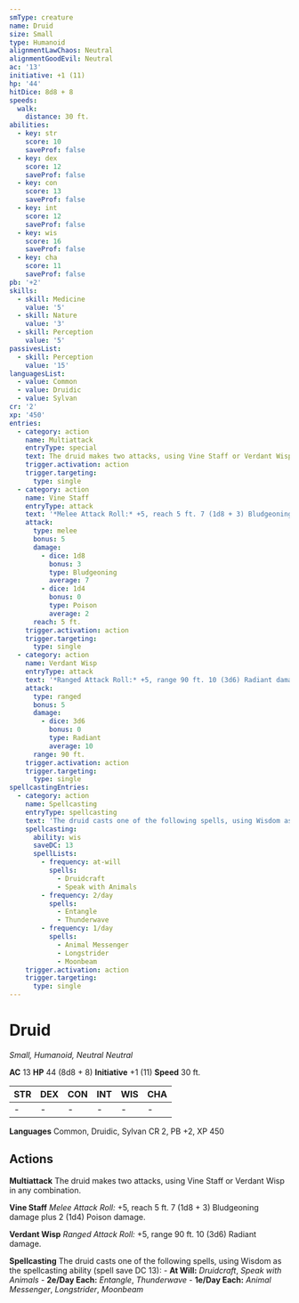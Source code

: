 ```yaml
---
smType: creature
name: Druid
size: Small
type: Humanoid
alignmentLawChaos: Neutral
alignmentGoodEvil: Neutral
ac: '13'
initiative: +1 (11)
hp: '44'
hitDice: 8d8 + 8
speeds:
  walk:
    distance: 30 ft.
abilities:
  - key: str
    score: 10
    saveProf: false
  - key: dex
    score: 12
    saveProf: false
  - key: con
    score: 13
    saveProf: false
  - key: int
    score: 12
    saveProf: false
  - key: wis
    score: 16
    saveProf: false
  - key: cha
    score: 11
    saveProf: false
pb: '+2'
skills:
  - skill: Medicine
    value: '5'
  - skill: Nature
    value: '3'
  - skill: Perception
    value: '5'
passivesList:
  - skill: Perception
    value: '15'
languagesList:
  - value: Common
  - value: Druidic
  - value: Sylvan
cr: '2'
xp: '450'
entries:
  - category: action
    name: Multiattack
    entryType: special
    text: The druid makes two attacks, using Vine Staff or Verdant Wisp in any combination.
    trigger.activation: action
    trigger.targeting:
      type: single
  - category: action
    name: Vine Staff
    entryType: attack
    text: '*Melee Attack Roll:* +5, reach 5 ft. 7 (1d8 + 3) Bludgeoning damage plus 2 (1d4) Poison damage.'
    attack:
      type: melee
      bonus: 5
      damage:
        - dice: 1d8
          bonus: 3
          type: Bludgeoning
          average: 7
        - dice: 1d4
          bonus: 0
          type: Poison
          average: 2
      reach: 5 ft.
    trigger.activation: action
    trigger.targeting:
      type: single
  - category: action
    name: Verdant Wisp
    entryType: attack
    text: '*Ranged Attack Roll:* +5, range 90 ft. 10 (3d6) Radiant damage.'
    attack:
      type: ranged
      bonus: 5
      damage:
        - dice: 3d6
          bonus: 0
          type: Radiant
          average: 10
      range: 90 ft.
    trigger.activation: action
    trigger.targeting:
      type: single
spellcastingEntries:
  - category: action
    name: Spellcasting
    entryType: spellcasting
    text: 'The druid casts one of the following spells, using Wisdom as the spellcasting ability (spell save DC 13): - **At Will:** *Druidcraft*, *Speak with Animals* - **2e/Day Each:** *Entangle*, *Thunderwave* - **1e/Day Each:** *Animal Messenger*, *Longstrider*, *Moonbeam*'
    spellcasting:
      ability: wis
      saveDC: 13
      spellLists:
        - frequency: at-will
          spells:
            - Druidcraft
            - Speak with Animals
        - frequency: 2/day
          spells:
            - Entangle
            - Thunderwave
        - frequency: 1/day
          spells:
            - Animal Messenger
            - Longstrider
            - Moonbeam
    trigger.activation: action
    trigger.targeting:
      type: single
---
```


# Druid
*Small, Humanoid, Neutral Neutral*

**AC** 13
**HP** 44 (8d8 + 8)
**Initiative** +1 (11)
**Speed** 30 ft.

| STR | DEX | CON | INT | WIS | CHA |
| --- | --- | --- | --- | --- | --- |
| - | - | - | - | - | - |

**Languages** Common, Druidic, Sylvan
CR 2, PB +2, XP 450

## Actions

**Multiattack**
The druid makes two attacks, using Vine Staff or Verdant Wisp in any combination.

**Vine Staff**
*Melee Attack Roll:* +5, reach 5 ft. 7 (1d8 + 3) Bludgeoning damage plus 2 (1d4) Poison damage.

**Verdant Wisp**
*Ranged Attack Roll:* +5, range 90 ft. 10 (3d6) Radiant damage.

**Spellcasting**
The druid casts one of the following spells, using Wisdom as the spellcasting ability (spell save DC 13): - **At Will:** *Druidcraft*, *Speak with Animals* - **2e/Day Each:** *Entangle*, *Thunderwave* - **1e/Day Each:** *Animal Messenger*, *Longstrider*, *Moonbeam*
